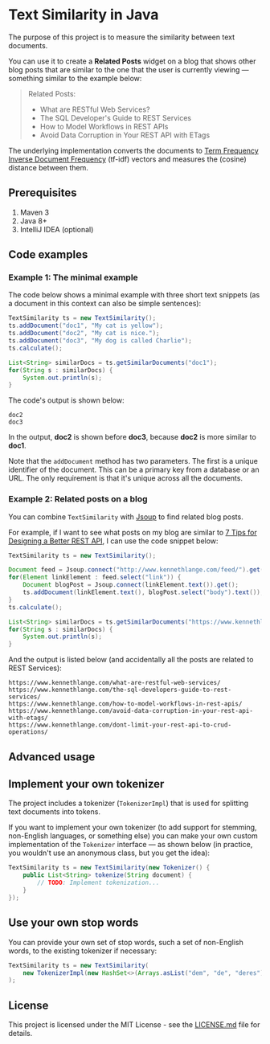 # Text Similarity in Java

The purpose of this project is to measure the similarity between text documents.

You can use it to create a **Related Posts** widget on a blog that shows other blog posts that are similar to the one that the user is currently viewing &mdash; something similar to the example below:

> Related Posts:
> * What are RESTful Web Services?
> * The SQL Developer's Guide to REST Services
> * How to Model Workflows in REST APIs
> * Avoid Data Corruption in Your REST API with ETags

The underlying implementation converts the documents to [Term Frequency Inverse Document Frequency](http://www.tfidf.com/) (tf-idf) vectors and measures the (cosine) distance between them. 

## Prerequisites

1. Maven 3
2. Java 8+
3. IntelliJ IDEA (optional)

## Code examples

### Example 1: The minimal example

The code below shows a minimal example with three short text snippets (as a document in this context can also be simple sentences): 

```java
TextSimilarity ts = new TextSimilarity();
ts.addDocument("doc1", "My cat is yellow");
ts.addDocument("doc2", "My cat is nice.");
ts.addDocument("doc3", "My dog is called Charlie");
ts.calculate();

List<String> similarDocs = ts.getSimilarDocuments("doc1");
for(String s : similarDocs) {
    System.out.println(s);
}
```

The code's output is shown below: 

```text
doc2
doc3
```

In the output, **doc2** is shown before **doc3**, because **doc2** is more similar to **doc1**.

Note that the `addDocument` method has two parameters. The first is a unique identifier of the document. This can be a primary key from a database or an URL. The only requirement is that it's unique across all the documents.


### Example 2: Related posts on a blog

You can combine `TextSimilarity` with [Jsoup](https://jsoup.org/) to find related blog posts.

For example, if I want to see what posts on my blog are similar to [7 Tips for Designing a Better REST API](https://www.kennethlange.com/7-tips-for-designing-a-better-rest-api/), I can use the code snippet below:   

```java
TextSimilarity ts = new TextSimilarity();

Document feed = Jsoup.connect("http://www.kennethlange.com/feed/").get();
for(Element linkElement : feed.select("link")) {
    Document blogPost = Jsoup.connect(linkElement.text()).get();
    ts.addDocument(linkElement.text(), blogPost.select("body").text());
}
ts.calculate();

List<String> similarDocs = ts.getSimilarDocuments("https://www.kennethlange.com/7-tips-for-designing-a-better-rest-api/");
for(String s : similarDocs) {
    System.out.println(s);
}
```

And the output is listed below (and accidentally all the posts are related to REST Services):

```
https://www.kennethlange.com/what-are-restful-web-services/
https://www.kennethlange.com/the-sql-developers-guide-to-rest-services/
https://www.kennethlange.com/how-to-model-workflows-in-rest-apis/
https://www.kennethlange.com/avoid-data-corruption-in-your-rest-api-with-etags/
https://www.kennethlange.com/dont-limit-your-rest-api-to-crud-operations/
```

## Advanced usage

## Implement your own tokenizer

The project includes a tokenizer (`TokenizerImpl`) that is used for splitting text documents into tokens.

If you want to implement your own tokenizer (to add support for stemming, non-English languages, or something else) you can make your own custom implementation of the `Tokenizer` interface &mdash; as shown below (in practice, you wouldn't use an anonymous class, but you get the idea):

```java
TextSimilarity ts = new TextSimilarity(new Tokenizer() {
    public List<String> tokenize(String document) {
        // TODO: Implement tokenization...
    }
});
```

## Use your own stop words

You can provide your own set of stop words, such a set of non-English words, to the existing tokenizer if necessary:

```java
TextSimilarity ts = new TextSimilarity(
    new TokenizerImpl(new HashSet<>(Arrays.asList("dem", "de", "deres")))
);
```

## License

This project is licensed under the MIT License - see the [LICENSE.md](LICENSE.md) file for details.